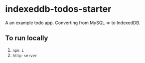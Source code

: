 # indexeddb-todos-starter
A an example todo app. Converting from MySQL => to IndexedDB.

## To run locally
1) `npm i`
2) `http-server`